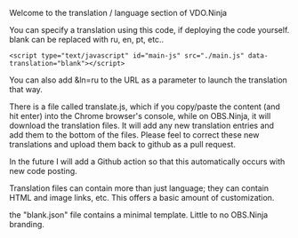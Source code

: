 Welcome to the translation / language section of VDO.Ninja

You can specify a translation using this code, if deploying the code yourself. blank can be replaced with ru, en, pt, etc..
```
<script type="text/javascript" id="main-js" src="./main.js" data-translation="blank"></script>
```

You can also add &ln=ru to the URL as a parameter to launch the translation that way.

There is a file called translate.js, which if you copy/paste the content (and hit enter) into the Chrome browser's console, while on OBS.Ninja, it will download the translation files.
It will add any new translation entries and add them to the bottom of the files. Please feel to correct these new translations and upload them back to github as a pull request.

In the future I will add a Github action so that this automatically occurs with new code posting.

Translation files can contain more than just language; they can contain HTML and image links, etc. This offers a basic amount of customization.

the "blank.json" file contains a minimal template.  Little to no OBS.Ninja branding.


